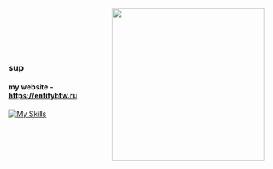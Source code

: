 <div style="display: flex; align-items: center; justify-content: flex-start;">
    <!-- Текст и иконки с навыками слева -->
    <div style="flex: 1;">
        <h3>sup</h3>
        <h4>my website - <a href="https://entitybtw.ru">https://entitybtw.ru</a></h4>
        <a href="https://entitybtw.ru">
            <img src="https://skillicons.dev/icons?i=py,html,css,linux,ps,ae,lua" alt="My Skills" />
        </a>
    </div>
    <a href="https://limppumpo.entitybtw.ru">
        <img src="https://i.imgur.com/90S5TXZ.png" width="300" style="margin-left: 20px;" />
    </a>
</div>
